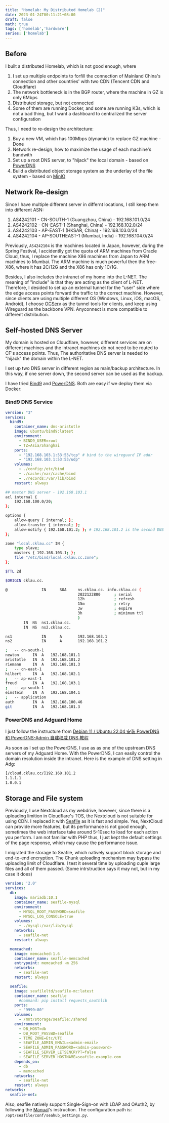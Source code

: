 ```yaml
---
title: "Homelab: My Distributed Homelab (2)"
date: 2023-01-24T00:11:21+08:00
draft: false
math: true
tags: ['homelab','hardware']
series: ['homelab']
---
```


<!--more-->

## Before

I built a distributed Homelab, which is not good enough, where

1. I set up multiple endpoints to forfill the connection of Mainland China's connection and other countries' with two CDN (Tencent CDN and Cloudflare)
2. The network bottleneck is in the BGP router, where the machine in GZ is only 6Mbps 
3. Distributed storage, but not connected
4. Some of them are running Docker, and some are running K3s, which is not a bad thing, but I want a dashboard to centralized the server configuration

Thus, I need to re-design the architecture:

1. Buy a new VM, which has 100Mbps (dynamic) to replace GZ machine - Done
2. Network re-design, how to maximize the usage of each machine's bandwith
3. Set up a root DNS server, to "hijack" the local domain - based on [PowerDNS](https://www.powerdns.com/)
4. Build a distributed object storage system as the underlay of the file system - based on [MinIO](https://min.io/)

## Network Re-design


Since I have multiple different server in differnt locations, I still keep them into different ASN:

1. AS4242101 - CN-SOUTH-1 (Guangzhou, China) - 192.168.101.0/24
2. AS4242102 - CN-EAST-1 (Shanghai, China) - 192.168.102.0/24
3. AS4242103 - AP-EAST-1 (HKSAR, China) - 192.168.103.0/24
4. AS4242104 - AP-SOUTHEAST-1 (Mumbai, India) - 192.168.104.0/24

Previously, `AS4242104` is the machines located in Japan, however, during the Spring Festival, I accidentlly got the quota of ARM machines from Oracle Cloud, thus, I replace the machine X86 machines from Japan to ARM machines to Mumbai. The ARM machine is much powerful then the free-X86, where it has 2C/12G and the X86 has only 1C/1G. 

Besides, I also includes the intranet of my home into the L-NET. The meaning of "include" is that they are acting as the client of L-NET.  Therefore, I desided to set up an external tunnel for the "user" side where the edge access points forward the traffic to the correct machine. However, since clients are using multiple different OS (Windows, Linux, iOS, macOS, Android), I choose [OCServ](https://ocserv.gitlab.io/www/) as the tunnel tools for clients, and keep using Wireguard as the backbone VPN. Anyconnect is more compatible to different distribution.


## Self-hosted DNS Server

My domain is hosted on Cloudflare, however, different services are on different machines and the intranet machines do not need to be routed to CF's access points. Thus, The authoritative DNS server is needed to "hijack" the domain within the L-NET. 

I set up two DNS server in different region as main/backup architecture. In this way, if one server down, the second server can be used as the backup.

I have tried [Bind9](https://www.isc.org/bind/) and [PowerDNS](https://www.powerdns.com/). Both are easy if we deploy them via Docker:

### Bind9 DNS Service

```yaml
version: "3"
services:
  bind9:
    container_name: dns-aristotle
    image: ubuntu/bind9:latest
    environment:
      - BIND9_USER=root
      - TZ=Asia/Shanghai
    ports:
      - "192.168.103.1:53:53/tcp" # bind to the wireguard IP addr
      - "192.168.103.1:53:53/udp"
    volumes:
      - ./config:/etc/bind
      - ./cache:/var/cache/bind
      - ./records:/var/lib/bind
    restart: always
```

```bash
## master DNS server - 192.168.103.1
acl internal {
    192.168.100.0/20;
};

options {
    allow-query { internal; };
    allow-transfer { internal; };
    allow-notify { 192.168.101.2; }; # 192.168.101.2 is the second DNS server
};

zone "local.cklau.cc" IN {
    type slave;
    masters { 192.168.103.1; };
    file "/etc/bind/local.cklau.cc.zone";
};
```

```bash
$TTL 2d

$ORIGIN cklau.cc.

@               IN      SOA     ns.cklau.cc. info.cklau.cc (
                                2022122800      ; serial
                                12h             ; refresh
                                15m             ; retry
                                3w              ; expire
                                3h              ; minimum ttl
                                )
		IN 	NS	ns1.cklau.cc.
		IN 	NS	ns2.cklau.cc.

ns1             IN      A       192.168.103.1
ns2             IN      A       192.168.101.2

;	-- cn-south-1
newton		IN	A	192.168.101.1
aristotle	IN	A	192.168.101.2
riemann		IN 	A	192.168.101.3
;	-- cn-east-1
hilbert		IN	A	192.168.102.1
;	-- ap-east-1
freud		IN	A	192.168.103.1
;	-- ap-south-1	
einstein	IN	A	192.168.104.1
;	-- application
auth		IN	A	192.168.100.46
git			IN	A	192.168.101.3
```

### PowerDNS and Adguard Home

I just follow the instructure from [Debian 11 / Ubuntu 22.04 安装 PowerDNS 和 PowerDNS-Admin 自建权威 DNS 教程](https://u.sb/debian-install-powerdns/)

As soon as I set up the PowerDNS, I use as as one of the upstream DNS servers of my Adguard Home. With the PowerDNS, I can easily control the domain resolution inside the intranet. Here is the example of DNS setting in Adg:

```bash
[/cloud.cklau.cc/]192.168.101.2
1.1.1.1
1.0.0.1
```

## Storage and File system

Previously, I use Nextcloud as my webdrive, however, since there is a uploading limition in Cloudflare's TOS, the Nextcloud is not suitable for using CDN. I replaced it with [Seafile](https://www.seafile.com/en/home/) as it is fast and simple. Yes, NextCloud can provide more features, but its performance is not good enough, sometimes the web interface take around 5-10sec to load for each action you perform. I am not familiar with PHP thus, I just kept the default settings of the page response, which may cause the performance issue.

I migrated the storage to Seafile, which natively support block storage and end-to-end encryption. The Chunk uploading mechanism may bypass the uploading limit of Cloudflare. I test it several time by uploading cuple large files and all of them passed. (Some intrstruction says it may not, but in my case it does)

```yaml
version: '2.0'
services:
  db:
    image: mariadb:10.1
    container_name: seafile-mysql
    environment:
      - MYSQL_ROOT_PASSWORD=seafile
      - MYSQL_LOG_CONSOLE=true
    volumes:
      - ./mysql:/var/lib/mysql
    networks:
      - seafile-net
    restart: always

  memcached:
    image: memcached:1.6
    container_name: seafile-memcached
    entrypoint: memcached -m 256
    networks:
      - seafile-net
    restart: always

  seafile:
    image: seafileltd/seafile-mc:latest
    container_name: seafile
      #command: pip install requests_oauthlib
    ports:
      - "9999:80"
    volumes:
      - /mnt/storage/seafile:/shared
    environment:
      - DB_HOST=db
      - DB_ROOT_PASSWD=seafile
      - TIME_ZONE=Etc/UTC
      - SEAFILE_ADMIN_EMAIL=<admin-email>
      - SEAFILE_ADMIN_PASSWORD=<admin-password>
      - SEAFILE_SERVER_LETSENCRYPT=false
      - SEAFILE_SERVER_HOSTNAME=seafile.example.com
    depends_on:
      - db
      - memcached
    networks:
      - seafile-net
    restart: always
networks:
  seafile-net:
```

Also, seafile natively support Single-Sign-on with LDAP and OAuth2, by following the [Manual](https://manual.seafile.com/deploy/oauth/)'s instruction. The configuration path is: `/opt/seafile/conf/seahub_settings.py`.
